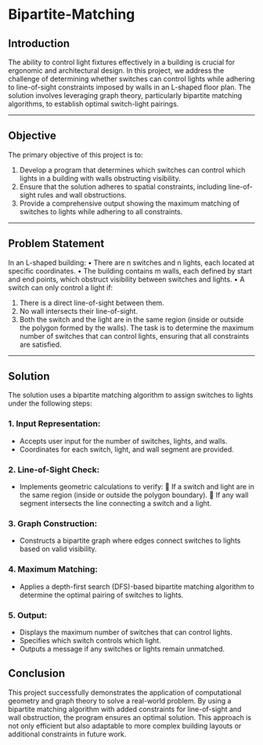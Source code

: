 # Bipartite-Matching

## Introduction
The ability to control light fixtures effectively in a building is crucial for ergonomic and architectural design. In this project, we address the challenge of determining whether switches can control lights while adhering to line-of-sight constraints imposed by walls in an L-shaped floor plan. The solution involves leveraging graph theory, particularly bipartite matching algorithms, to establish optimal switch-light pairings.
________________________________________
## Objective
The primary objective of this project is to:
1.	Develop a program that determines which switches can control which lights in a building with walls obstructing visibility.
2.	Ensure that the solution adheres to spatial constraints, including line-of-sight rules and wall obstructions.
3.	Provide a comprehensive output showing the maximum matching of switches to lights while adhering to all constraints.
________________________________________
## Problem Statement
In an L-shaped building:
•	There are n switches and n lights, each located at specific coordinates.
•	The building contains m walls, each defined by start and end points, which obstruct visibility between switches and lights.
•	A switch can only control a light if: 
1.	There is a direct line-of-sight between them.
2.	No wall intersects their line-of-sight.
3.	Both the switch and the light are in the same region (inside or outside the polygon formed by the walls).
The task is to determine the maximum number of switches that can control lights, ensuring that all constraints are satisfied.

________________________________________
## Solution
The solution uses a bipartite matching algorithm to assign switches to lights under the following steps:
### 1.	Input Representation:
-	Accepts user input for the number of switches, lights, and walls.
-	Coordinates for each switch, light, and wall segment are provided.
### 2.	Line-of-Sight Check:
-	Implements geometric calculations to verify: 
	If a switch and light are in the same region (inside or outside the polygon boundary).
	If any wall segment intersects the line connecting a switch and a light.
### 3.	Graph Construction:
-	Constructs a bipartite graph where edges connect switches to lights based on valid visibility.
### 4.	Maximum Matching:
-	Applies a depth-first search (DFS)-based bipartite matching algorithm to determine the optimal pairing of switches to lights.
### 5.	Output:
-	Displays the maximum number of switches that can control lights.
-	Specifies which switch controls which light.
-	Outputs a message if any switches or lights remain unmatched.

## Conclusion
This project successfully demonstrates the application of computational geometry and graph theory to solve a real-world problem. By using a bipartite matching algorithm with added constraints for line-of-sight and wall obstruction, the program ensures an optimal solution. This approach is not only efficient but also adaptable to more complex building layouts or additional constraints in future work.
